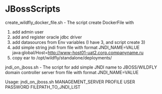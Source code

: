# JBossScripts

create_wildfly_docker_file.sh - The script create DockerFile with 
1) add admin user
2) add and register oracle jdbc driver
3) add datasources from Env variables (I have 3, and script create 3)
4) add simple string jndi from file with format 
JNDI_NAME=VALUE
java:global/Host=http://www-host01-uat2.corp.companyname.ru
4) copy ear to /opt/wildfly/standalone/deployments/

jndi_on_jboss.sh - The script for add simple JNDI name to JBOSS/WILDFLY domain controller server from file with format
JNDI_NAME=VALUE

Usage: jndi_on_jboss.sh MANAGEMENT_SERVER PROFILE USER PASSWORD FILEPATH_TO_JNDI_LIST
